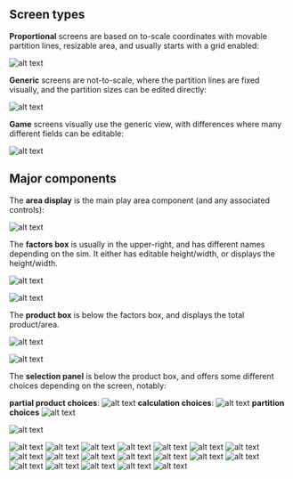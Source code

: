 
## Screen types

**Proportional** screens are based on to-scale coordinates with movable partition lines, resizable area, and usually starts with a grid enabled:

![alt text](https://raw.githubusercontent.com/phetsims/area-model-common/master/doc/images/area-glossary-proportional.PNG)

**Generic** screens are not-to-scale, where the partition lines are fixed visually, and the partition sizes can be edited directly:

![alt text](https://raw.githubusercontent.com/phetsims/area-model-common/master/doc/images/area-glossary-generic.PNG)

**Game** screens visually use the generic view, with differences where many different fields can be editable:

![alt text](https://raw.githubusercontent.com/phetsims/area-model-common/master/doc/images/area-glossary-game.PNG)

## Major components

The **area display** is the main play area component (and any associated controls):

![alt text](https://raw.githubusercontent.com/phetsims/area-model-common/master/doc/images/area-glossary-proportional.PNG)

The **factors box** is usually in the upper-right, and has different names depending on the sim. It either has editable height/width, or displays the height/width.

![alt text](https://raw.githubusercontent.com/phetsims/area-model-common/master/doc/images/area-glossary-factors-box-normal.PNG)

![alt text](https://raw.githubusercontent.com/phetsims/area-model-common/master/doc/images/area-glossary-factors-box-intro.PNG)

The **product box** is below the factors box, and displays the total product/area.

![alt text](https://raw.githubusercontent.com/phetsims/area-model-common/master/doc/images/area-glossary-product-box-normal.PNG)

![alt text](https://raw.githubusercontent.com/phetsims/area-model-common/master/doc/images/area-glossary-product-box-intro.PNG)

The **selection panel** is below the product box, and offers some different choices depending on the screen, notably:

**partial product choices**: ![alt text](https://raw.githubusercontent.com/phetsims/area-model-common/master/doc/images/area-glossary-partial-product-choices.PNG)
**calculation choices**: ![alt text](https://raw.githubusercontent.com/phetsims/area-model-common/master/doc/images/area-glossary-calculation-choices.PNG)
**partition choices** ![alt text](https://raw.githubusercontent.com/phetsims/area-model-common/master/doc/images/area-glossary-partition-selection.PNG)

![alt text](https://raw.githubusercontent.com/phetsims/area-model-common/master/doc/images/area-glossary-calculation.PNG)

![alt text](https://raw.githubusercontent.com/phetsims/area-model-common/master/doc/images/area-glossary-game-editable-error.PNG)
![alt text](https://raw.githubusercontent.com/phetsims/area-model-common/master/doc/images/area-glossary-game-editable-normal.PNG)
![alt text](https://raw.githubusercontent.com/phetsims/area-model-common/master/doc/images/area-glossary-game-editable.PNG)
![alt text](https://raw.githubusercontent.com/phetsims/area-model-common/master/doc/images/area-glossary-generic-horizontal-partition.PNG)
![alt text](https://raw.githubusercontent.com/phetsims/area-model-common/master/doc/images/area-glossary-generic-layout.PNG)
![alt text](https://raw.githubusercontent.com/phetsims/area-model-common/master/doc/images/area-glossary-generic-partition-lines.PNG)
![alt text](https://raw.githubusercontent.com/phetsims/area-model-common/master/doc/images/area-glossary-generic-partitioned-areas.PNG)
![alt text](https://raw.githubusercontent.com/phetsims/area-model-common/master/doc/images/area-glossary-generic-vertical-partition.PNG)
![alt text](https://raw.githubusercontent.com/phetsims/area-model-common/master/doc/images/area-glossary-line-by-line.PNG)
![alt text](https://raw.githubusercontent.com/phetsims/area-model-common/master/doc/images/area-glossary-partial-products.PNG)
![alt text](https://raw.githubusercontent.com/phetsims/area-model-common/master/doc/images/area-glossary-prompt-status-bar.PNG)
![alt text](https://raw.githubusercontent.com/phetsims/area-model-common/master/doc/images/area-glossary-proportional-drag-handle.PNG)
![alt text](https://raw.githubusercontent.com/phetsims/area-model-common/master/doc/images/area-glossary-proportional-numbers.PNG)
![alt text](https://raw.githubusercontent.com/phetsims/area-model-common/master/doc/images/area-glossary-proportional-partition-line-drag-handle.PNG)
![alt text](https://raw.githubusercontent.com/phetsims/area-model-common/master/doc/images/area-glossary-proportional-partition-lines.PNG)
![alt text](https://raw.githubusercontent.com/phetsims/area-model-common/master/doc/images/area-glossary-proportional-partition.PNG)
![alt text](https://raw.githubusercontent.com/phetsims/area-model-common/master/doc/images/area-glossary-proportional-range-label.PNG)
![alt text](https://raw.githubusercontent.com/phetsims/area-model-common/master/doc/images/area-glossary-proportional-scene-selection.PNG)
![alt text](https://raw.githubusercontent.com/phetsims/area-model-common/master/doc/images/area-glossary-proportional-tiles.PNG)